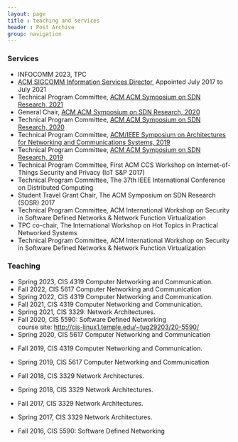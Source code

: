 ```yaml
---
layout: page
title : teaching and services
header : Post Archive
group: navigation
---
```


### Services

- INFOCOMM 2023, TPC
- [ACM SIGCOMM Information Services Director](http://sigcomm.org/about/people), Appointed July 2017 to July 2021
- Technical Program Committee, [ACM ACM Symposium on SDN Research, 2021](https://conferences.sigcomm.org/sosr/2021/)
- General Chair, [ACM ACM Symposium on SDN Research, 2020](https://conferences.sigcomm.org/sosr/2020/)
- Technical Program Committee, [ACM ACM Symposium on SDN Research, 2020](https://conferences.sigcomm.org/sosr/2020/)
- Technical Program Committee, [ACM/IEEE Symposium on Architectures for Networking and Communications Systems, 2019](http://www.ancsconf.org/)
- Technical Program Committee, [ACM ACM Symposium on SDN Research, 2019](https://conferences.sigcomm.org/sosr/2019/)
- Technical Program Committee, First ACM CCS Workshop on Internet-of-Things Security and Privacy (IoT S\&P 2017)
- Technical Program Committee, The 37th IEEE International Conference on Distributed Computing
- Student Travel Grant Chair, The ACM Symposium on SDN Research (SOSR) 2017
- Technical Program Committee, ACM International Workshop on Security in Software Defined Networks \& Network Function Virtualization
- TPC co-chair, The International Workshop on Hot Topics in Practical Networked Systems
- Technical Program Committee, ACM International Workshop on Security in Software Defined Networks \& Network Function Virtualization

### Teaching

- Spring 2023, CIS 4319 Computer Networking and Communication.
- Fall 2022, CIS 5617 Computer Networking and Communication
- Spring 2022, CIS 4319 Computer Networking and Communication.
- Fall 2021, CIS 4319 Computer Networking and Communication.
- Spring 2021, CIS 3329: Network Architectures.
- Fall 2020, CIS 5590: Software Defined Networking <br>
course site: <http://cis-linux1.temple.edu/~tug29203/20-5590/>
- Spring 2020, CIS 5617 Computer Networking and Communication <br>
<!-- course site: <http://cis-linux1.temple.edu/~tug29203/20spring-5617/> -->
- Fall 2019, CIS 4319 Computer Networking and Communication.
<!-- course site: <https://cis.temple.edu/~tug29203/19fall-4319/index.html> -->
- Spring 2019, CIS 5617 Computer Networking and Communication
<!-- course site: <https://cis.temple.edu/~tug29203/19spring-5617/index.html> -->
- Fall 2018, CIS 3329 Network Architectures.
<!-- course site: <http://cis-linux1.temple.edu/~tug29203/teaching/fall2018-3329/> -->
- Spring 2018, CIS 3329 Network Architectures.
<!-- course site: <http://cis-linux1.temple.edu/~tug29203/18spring-3329/> -->
- Fall 2017, CIS 3329 Network Architectures.
<!-- course site: <http://cis-linux1.temple.edu/~tug29203/17fall-3329/> -->
- Spring 2017, CIS 3329 Network Architectures.
<!-- course site: <http://cis-linux1.temple.edu/~tug29203/17-3329/> -->
- Fall 2016, CIS 5590: Software Defined Networking <br>
<!-- course site: <http://cis-linux1.temple.edu/~tug29203/16-5590/> -->
